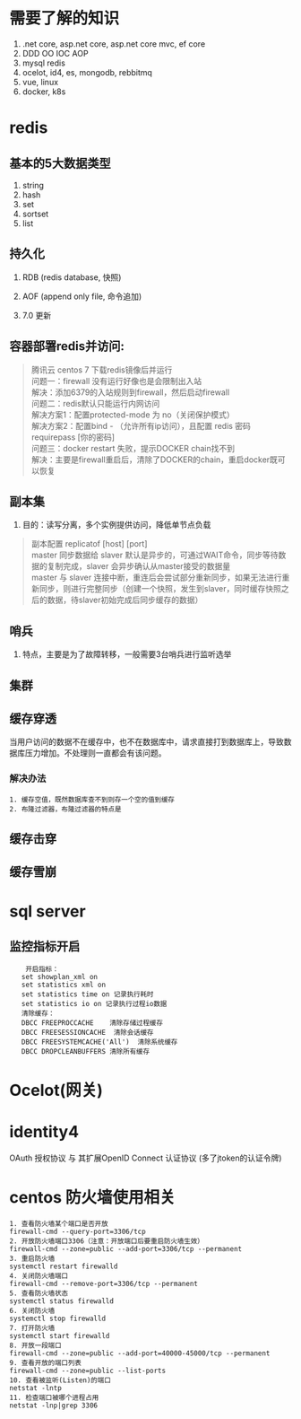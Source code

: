 # 需要了解的知识
1. .net core, asp.net core, asp.net core mvc, ef core
2. DDD OO IOC AOP
3. mysql redis
4. ocelot, id4, es, mongodb, rebbitmq
5. vue, linux
6. docker, k8s

# redis
## 基本的5大数据类型

1. string
2. hash
3. set
4. sortset
5. list

## 持久化

1. RDB (redis database, 快照) 

2. AOF (append only file, 命令追加)

3. 7.0 更新

## 容器部署redis并访问:

> 腾讯云 centos 7 下载redis镜像后并运行    
  问题一：firewall 没有运行好像也是会限制出入站  
  解决：添加6379的入站规则到firewall，然后启动firewall  
  问题二：redis默认只能运行内网访问  
  解决方案1：配置protected-mode 为 no（关闭保护模式）  
  解决方案2：配置bind *-* （允许所有ip访问），且配置 redis 密码 requirepass [你的密码]  
  问题三：docker restart 失败，提示DOCKER chain找不到  
  解决：主要是firewall重启后，清除了DOCKER的chain，重启docker既可以恢复

## 副本集

1. 目的：读写分离，多个实例提供访问，降低单节点负载
> 副本配置 replicatof [host] [port]  
  master 同步数据给 slaver 默认是异步的，可通过WAIT命令，同步等待数据的复制完成，slaver 会异步确认从master接受的数据量  
  master 与 slaver 连接中断，重连后会尝试部分重新同步，如果无法进行重新同步，则进行完整同步（创建一个快照，发生到slaver，同时缓存快照之后的数据，待slaver初始完成后同步缓存的数据）

## 哨兵

1. 特点，主要是为了故障转移，一般需要3台哨兵进行监听选举

## 集群

## 缓存穿透

当用户访问的数据不在缓存中，也不在数据库中，请求直接打到数据库上，导致数据库压力增加。不处理则一直都会有该问题。

### 解决办法
    1. 缓存空值，既然数据库查不到则存一个空的值到缓存
    2. 布隆过滤器，布隆过滤器的特点是

## 缓存击穿

## 缓存雪崩

# sql server

## 监控指标开启
```
    开启指标：
   set showplan_xml on
   set statistics xml on
   set statistics time on 记录执行耗时
   set statistics io on 记录执行过程io数据
   清除缓存：
   DBCC FREEPROCCACHE    清除存储过程缓存
   DBCC FREESESSIONCACHE  清除会话缓存
   DBCC FREESYSTEMCACHE('All')  清除系统缓存
   DBCC DROPCLEANBUFFERS 清除所有缓存
```
# Ocelot(网关)

# identity4
OAuth 授权协议 与 其扩展OpenID Connect 认证协议 (多了jtoken的认证令牌)


# centos 防火墙使用相关
```
1. 查看防火墙某个端口是否开放
firewall-cmd --query-port=3306/tcp
2. 开放防火墙端口3306（注意：开放端口后要重启防火墙生效）
firewall-cmd --zone=public --add-port=3306/tcp --permanent
3. 重启防火墙
systemctl restart firewalld
4. 关闭防火墙端口
firewall-cmd --remove-port=3306/tcp --permanent
5. 查看防火墙状态
systemctl status firewalld
6. 关闭防火墙
systemctl stop firewalld
7. 打开防火墙
systemctl start firewalld
8. 开放一段端口
firewall-cmd --zone=public --add-port=40000-45000/tcp --permanent
9. 查看开放的端口列表
firewall-cmd --zone=public --list-ports
10. 查看被监听(Listen)的端口
netstat -lntp
11. 检查端口被哪个进程占用
netstat -lnp|grep 3306
```

